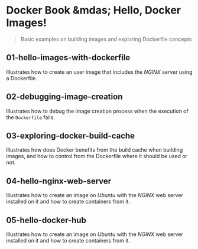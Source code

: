 # Docker Book &mdas; Hello, Docker Images!
> Basic examples on building images and exploring Dockerfile concepts

## 01-hello-images-with-dockerfile
Illustrates how to create an user image that includes the *NGINX* server using a Dockerfile.

## 02-debugging-image-creation
Illustrates how to debug the image creation process when the execution of the `Dockerfile` fails.

## 03-exploring-docker-build-cache
Illustrates how does Docker benefits from the build cache when building images, and how to control from the Dockerfile where it should be used or not.

## 04-hello-nginx-web-server
Illustrates how to create an image on *Ubuntu* with the *NGINX* web server installed on it and how to create containers from it.

## 05-hello-docker-hub
Illustrates how to create an image on *Ubuntu* with the *NGINX* web server installed on it and how to create containers from it.
